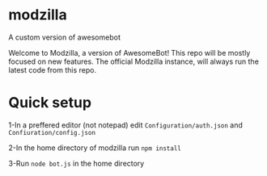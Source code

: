 # modzilla
A custom version of awesomebot

Welcome to Modzilla, a version of AwesomeBot! 
This repo will be mostly focused on new features. The official Modzilla instance, will always run the latest code from this repo.

# Quick setup

1-In a preffered editor (not notepad) edit `Configuration/auth.json` and `Confiuration/config.json`

2-In the home directory of modzilla run `npm install`

3-Run `node bot.js` in the home directory

